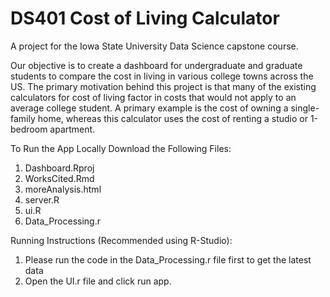 # DS401 Cost of Living Calculator
A project for the Iowa State University Data Science capstone course. 

Our objective is to create a dashboard for undergraduate and graduate students to compare the cost in living in various college towns across the US. The primary motivation behind this project is that many of the existing calculators for cost of living factor in costs that would not apply to an average college student. A primary example is the cost of owning a single-family home, whereas this calculator uses the cost of renting a studio or 1-bedroom apartment.

To Run the App Locally Download the Following Files:
1. Dashboard.Rproj
2. WorksCited.Rmd
3. moreAnalysis.html
4. server.R
5. ui.R
6. Data_Processing.r

Running Instructions (Recommended using R-Studio):
1. Please run the code in the Data_Processing.r file first to get the latest data
2. Open the UI.r file and click run app. 
